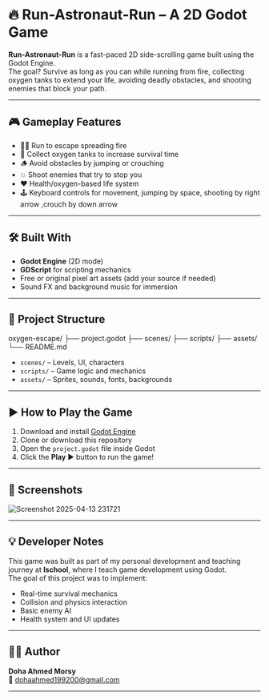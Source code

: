 # 🔥 Run-Astronaut-Run – A 2D Godot Game

**Run-Astronaut-Run** is a fast-paced 2D side-scrolling game built using the Godot Engine.  
The goal? Survive as long as you can while running from fire, collecting oxygen tanks to extend your life, avoiding deadly obstacles, and shooting enemies that block your path.

---

## 🎮 Gameplay Features

- 🏃‍♀️ Run to escape spreading fire
- 🧪 Collect oxygen tanks to increase survival time
- 🪵 Avoid obstacles by jumping or crouching
- 💥 Shoot enemies that try to stop you
- ❤️ Health/oxygen-based life system
- 🕹️ Keyboard controls for movement, jumping by space, shooting by right arrow ,crouch by down arrow

---

## 🛠️ Built With

- **Godot Engine** (2D mode)
- **GDScript** for scripting mechanics
- Free or original pixel art assets (add your source if needed)
- Sound FX and background music for immersion

---

## 📁 Project Structure
oxygen-escape/ ├── project.godot ├── scenes/ ├── scripts/ ├── assets/ └── README.md

- `scenes/` – Levels, UI, characters
- `scripts/` – Game logic and mechanics
- `assets/` – Sprites, sounds, fonts, backgrounds

---

## ▶️ How to Play the Game

1. Download and install [Godot Engine](https://godotengine.org/download)
2. Clone or download this repository
3. Open the `project.godot` file inside Godot
4. Click the **Play** ▶️ button to run the game!

---

## 📸 Screenshots

![Screenshot 2025-04-13 231721](https://github.com/user-attachments/assets/5982a152-a365-4734-8aa8-a5a6c14d875d)


---

## 💡 Developer Notes

This game was built as part of my personal development and teaching journey at **Ischool**, where I teach game development using Godot.  
The goal of this project was to implement:
- Real-time survival mechanics
- Collision and physics interaction
- Basic enemy AI
- Health system and UI updates

---

## 👩‍💻 Author

**Doha Ahmed Morsy**  
📧 dohaahmed199200@gmail.com  


---

